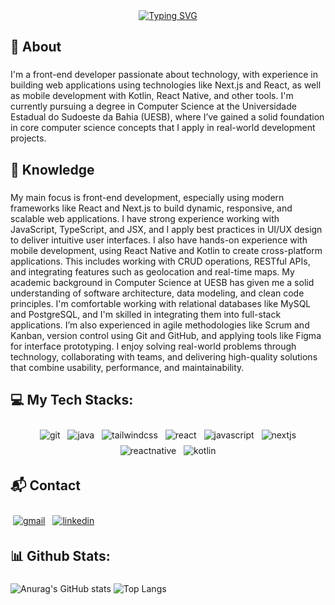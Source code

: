<div align="center">
<a href="https://git.io/typing-svg"><img src="https://readme-typing-svg.demolab.com?font=Fira+Code&size=24&pause=1000&color=006C8D&background=FFFFFF00&center=true&vCenter=true&width=435&lines=Hi%2C+I'm+Jo%C3%A3o+Vitor;I'm+a+computer+science+student" alt="Typing SVG" /></a>
</div>

###

<h2 align="left">📌 About</h2>

###

I'm a front-end developer passionate about technology, with experience in building web applications using technologies like Next.js and React, as well as mobile development with Kotlin, React Native, and other tools. I'm currently pursuing a degree in Computer Science at the Universidade Estadual do Sudoeste da Bahia (UESB), where I’ve gained a solid foundation in core computer science concepts that I apply in real-world development projects.

###

<h2 align="left">🧠 Knowledge</h2>

###

My main focus is front-end development, especially using modern frameworks like React and Next.js to build dynamic, responsive, and scalable web applications. I have strong experience working with JavaScript, TypeScript, and JSX, and I apply best practices in UI/UX design to deliver intuitive user interfaces.
I also have hands-on experience with mobile development, using React Native and Kotlin to create cross-platform applications. This includes working with CRUD operations, RESTful APIs, and integrating features such as geolocation and real-time maps.
My academic background in Computer Science at UESB has given me a solid understanding of software architecture, data modeling, and clean code principles. I'm comfortable working with relational databases like MySQL and PostgreSQL, and I'm skilled in integrating them into full-stack applications.
I’m also experienced in agile methodologies like Scrum and Kanban, version control using Git and GitHub, and applying tools like Figma for interface prototyping.
I enjoy solving real-world problems through technology, collaborating with teams, and delivering high-quality solutions that combine usability, performance, and maintainability.

###

<h2 align="left">💻 My Tech Stacks:</h2>

###

<div align="center">
  <img src="https://img.shields.io/badge/git-%23F05033.svg?style=for-the-badge&logo=git&logoColor=white" alt="git" style="vertical-align:top; margin:4px">
  <img src="https://img.shields.io/badge/java-%23ED8B00.svg?style=for-the-badge&logo=openjdk&logoColor=white" alt="java" style="vertical-align:top; margin:4px">
  <img src="https://img.shields.io/badge/tailwindcss-%2338B2AC.svg?style=for-the-badge&logo=tailwind-css&logoColor=white" alt="tailwindcss" style="vertical-align:top; margin:4px">
  <img src="https://img.shields.io/badge/react-%2320232a.svg?style=for-the-badge&logo=react&logoColor=%2361DAFB" alt="react" style="vertical-align:top; margin:4px">
  <img src="https://img.shields.io/badge/javascript-%23323330.svg?style=for-the-badge&logo=javascript&logoColor=%23F7DF1E" alt="javascript" style="vertical-align:top; margin:4px">
  <img src="https://img.shields.io/badge/Next-black?style=for-the-badge&logo=next.js&logoColor=white" alt="nextjs" style="vertical-align:top; margin:4px">
  <img src="https://img.shields.io/badge/react_native-%2320232a.svg?style=for-the-badge&logo=react&logoColor=%2361DAFB" alt="reactnative" style="vertical-align:top; margin:4px">
  <img src="https://img.shields.io/badge/kotlin-%237F52FF.svg?style=for-the-badge&logo=kotlin&logoColor=white" alt="kotlin" style="vertical-align:top; margin:4px">
</div>

###

<h2 align="left">📬 Contact</h2>

###

<a href="mailto:jvcangussubo@gmail.com"><img src="https://img.shields.io/badge/Gmail-D14836?style=for-the-badge&logo=gmail&logoColor=white" alt="gmail" style="vertical-align:top; margin:4px"></a>
<a href="https://www.linkedin.com/in/jvcangussu/" target="_blank"><img src="https://img.shields.io/badge/LinkedIn-0077B5?style=for-the-badge&logo=linkedin&logoColor=white" alt="linkedin" style="vertical-align:top; margin:4px"></a>

<h2 align="left">📊 Github Stats:</h3>

###

![Anurag's GitHub stats](https://github-readme-stats.vercel.app/api?username=jvcangussu&show_icons=true&theme=algolia)
![Top Langs](https://github-readme-stats.vercel.app/api/top-langs/?username=jvcangussu&layout=compact&theme=algolia)
